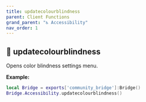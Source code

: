 ```yaml
---
title: updatecolourblindness
parent: Client Functions
grand_parent: "♿ Accessibility"
nav_order: 1
---
```


## 🔹 updatecolourblindness

Opens color blindness settings menu.

**Example:**
```lua
local Bridge = exports['community_bridge']:Bridge()
Bridge.Accessibility.updatecolourblindness()
```
